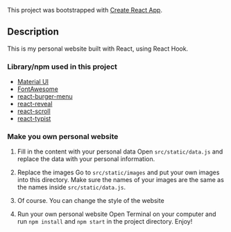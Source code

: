 This project was bootstrapped with [Create React App](https://github.com/facebook/create-react-app).

## Description

This is my personal website built with React, using React Hook.

### Library/npm used in this project

* [Material UI](https://material-ui.com/)
* [FontAwesome](https://github.com/FortAwesome/react-fontawesome)
* [react-burger-menu](https://github.com/negomi/react-burger-menu)
* [react-reveal](https://github.com/rnosov/react-reveal)
* [react-scroll](https://github.com/fisshy/react-scroll)
* [react-typist](https://github.com/jstejada/react-typist)

### Make you own personal website

1. Fill in the content with your personal data
Open `src/static/data.js` and replace the data with your personal information.

2. Replace the images
Go to `src/static/images` and put your own images into this directory.
Make sure the names of your images are the same as the names inside `src/static/data.js`.

3. Of course. You can change the style of the website

4. Run your own personal website
Open Terminal on your computer and run `npm install` and `npm start` in the project directory. Enjoy!

